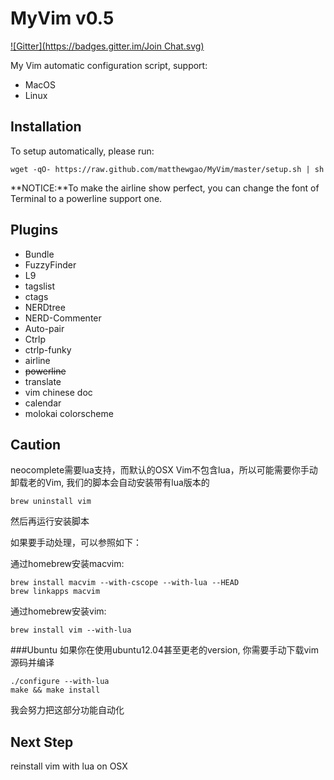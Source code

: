 MyVim v0.5
=====
[![Gitter](https://badges.gitter.im/Join Chat.svg)](https://gitter.im/matthewgao/MyVim?utm_source=badge&utm_medium=badge&utm_campaign=pr-badge&utm_content=badge)

My Vim automatic configuration script, support:
* MacOS
* Linux

## Installation
To setup automatically, please run:

~~~
wget -qO- https://raw.github.com/matthewgao/MyVim/master/setup.sh | sh
~~~
**NOTICE:**To make the airline show perfect, you can change the font of Terminal to a powerline support one.

## Plugins

* Bundle
* FuzzyFinder
* L9
* tagslist
* ctags
* NERDtree
* NERD-Commenter
* Auto-pair
* Ctrlp
* ctrlp-funky
* airline
* ~~powerline~~
* translate
* vim chinese doc
* calendar
* molokai colorscheme

## Caution
neocomplete需要lua支持，而默认的OSX Vim不包含lua，所以可能需要你手动卸载老的Vim, 我们的脚本会自动安装带有lua版本的

~~~
brew uninstall vim
~~~
然后再运行安装脚本

如果要手动处理，可以参照如下：

通过homebrew安装macvim:

~~~
brew install macvim --with-cscope --with-lua --HEAD
brew linkapps macvim
~~~
通过homebrew安装vim:

~~~
brew install vim --with-lua
~~~

###Ubuntu
如果你在使用ubuntu12.04甚至更老的version, 你需要手动下载vim源码并编译

~~~
./configure --with-lua
make && make install
~~~
我会努力把这部分功能自动化
## Next Step
reinstall vim with lua on OSX

